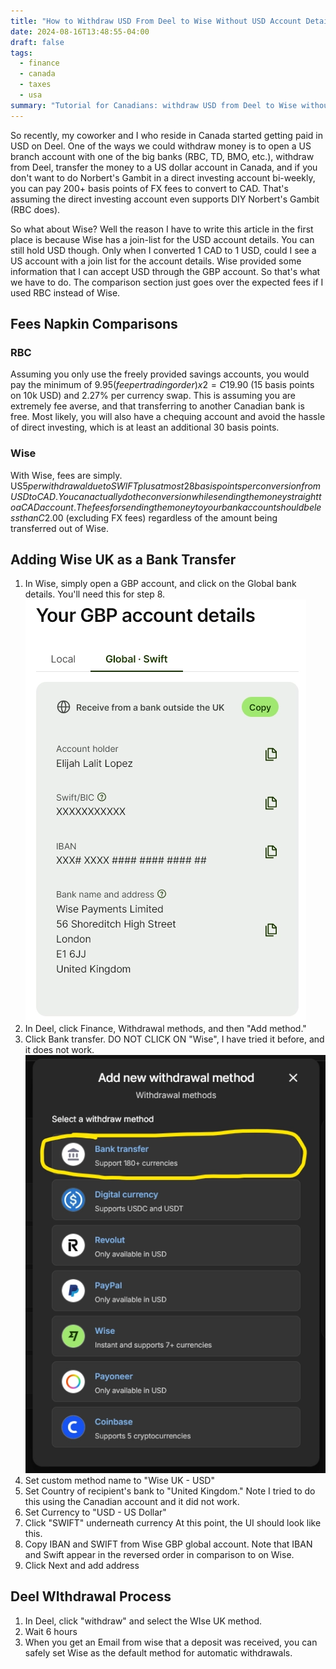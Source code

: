 ```yaml
---
title: "How to Withdraw USD From Deel to Wise Without USD Account Details"
date: 2024-08-16T13:48:55-04:00
draft: false
tags:
  - finance
  - canada
  - taxes
  - usa
summary: "Tutorial for Canadians: withdraw USD from Deel to Wise without US bank details, using Wise UK GBP account for transfers."
---
```


So recently, my coworker and I who reside in Canada started getting paid in USD on Deel. One of the ways we could withdraw money is to open a US branch account with one of the big banks (RBC, TD, BMO, etc.), withdraw from Deel, transfer the money to a US dollar account in Canada, and if you don't want to do Norbert's Gambit in a direct investing account bi-weekly, you can pay 200+ basis points of FX fees to convert to CAD. That's assuming the direct investing account even supports DIY Norbert's Gambit (RBC does).

So what about Wise? Well the reason I have to write this article in the first place is because Wise has a join-list for the USD account details. You can still hold USD though. Only when I converted 1 CAD to 1 USD, could I see a US account with a join list for the account details. Wise provided some information that I can accept USD through the GBP account. So that's what we have to do. The comparison section just goes over the expected fees if I used RBC instead of Wise.

## Fees Napkin Comparisons

### RBC

Assuming you only use the freely provided savings accounts, you would pay the minimum of $9.95 (fee per trading order) x 2 = C$19.90 (15 basis points on 10k USD) and 2.27% per currency swap. This is assuming you are extremely fee averse, and that transferring to another Canadian bank is free. Most likely, you will also have a chequing account and avoid the hassle of direct investing, which is at least an additional 30 basis points.

### Wise

With Wise, fees are simply. US$5 per withdrawal due to SWIFT plus at most 28 basis points per conversion from USD to CAD. You can actually do the conversion while sending the money straight to a CAD account. The fees for sending the money to your bank account should be less than C$2.00 (excluding FX fees) regardless of the amount being transferred out of Wise.

## Adding Wise UK as a Bank Transfer

1. In Wise, simply open a GBP account, and click on the Global bank details. You'll need this for step 8.
  ![Wise GBP Account Details](/posts/how-to-withdraw-usd-from-deel-to-wise/wise-gbp-account-details.webp)
2. In Deel, click Finance, Withdrawal methods, and then "Add method."
3. Click Bank transfer. DO NOT CLICK ON "Wise", I have tried it before, and it does not work.
  ![Deel Add Bank Transfer](/posts/how-to-withdraw-usd-from-deel-to-wise/deel-add-bank-transfer.webp)
4. Set custom method name to "Wise UK - USD"
5. Set Country of recipient's bank to "United Kingdom." Note I tried to do this using the Canadian account and it did not work.
6. Set Currency to "USD - US Dollar"
7. Click "SWIFT" underneath currency
  At this point, the UI should look like this.
8. Copy IBAN and SWIFT from Wise GBP global account. Note that IBAN and Swift appear in the reversed order in comparison to on Wise.
9. Click Next and add address

## Deel WIthdrawal Process

1. In Deel, click "withdraw" and select the WIse UK method.
2. Wait 6 hours
3. When you get an Email from wise that a deposit was received, you can safely set Wise as the default method for automatic withdrawals.
